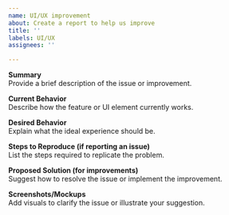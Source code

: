 ```yaml
---
name: UI/UX improvement
about: Create a report to help us improve
title: ''
labels: UI/UX
assignees: ''

---
```


**Summary**  
Provide a brief description of the issue or improvement.

**Current Behavior**  
Describe how the feature or UI element currently works.

**Desired Behavior**  
Explain what the ideal experience should be.

**Steps to Reproduce (if reporting an issue)**  
List the steps required to replicate the problem.

**Proposed Solution (for improvements)**  
Suggest how to resolve the issue or implement the improvement.

**Screenshots/Mockups**  
Add visuals to clarify the issue or illustrate your suggestion.
